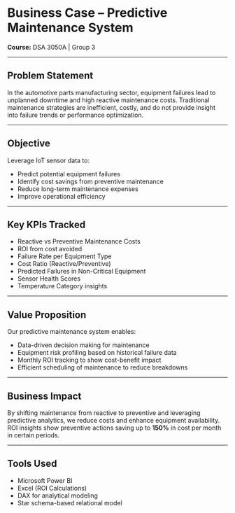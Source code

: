 # Business Case – Predictive Maintenance System
**Course:** DSA 3050A | Group 3
 

---

## Problem Statement
In the automotive parts manufacturing sector, equipment failures lead to unplanned downtime and high reactive maintenance costs. Traditional maintenance strategies are inefficient, costly, and do not provide insight into failure trends or performance optimization.

---

## Objective
Leverage IoT sensor data to:

- Predict potential equipment failures
- Identify cost savings from preventive maintenance
- Reduce long-term maintenance expenses
- Improve operational efficiency

---

## Key KPIs Tracked
- Reactive vs Preventive Maintenance Costs
- ROI from cost avoided
- Failure Rate per Equipment Type
- Cost Ratio (Reactive/Preventive)
- Predicted Failures in Non-Critical Equipment
- Sensor Health Scores
- Temperature Category insights

---

## Value Proposition
Our predictive maintenance system enables:

- Data-driven decision making for maintenance
- Equipment risk profiling based on historical failure data
- Monthly ROI tracking to show cost-benefit impact
- Efficient scheduling of maintenance to reduce breakdowns

---

## Business Impact
By shifting maintenance from reactive to preventive and leveraging predictive analytics, we reduce costs and enhance equipment availability. ROI insights show preventive actions saving up to **150%** in cost per month in certain periods.

---

## Tools Used
- Microsoft Power BI
- Excel (ROI Calculations)
- DAX for analytical modeling
- Star schema-based relational model
